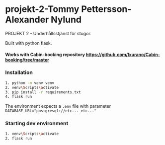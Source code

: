 # projekt-2-Tommy Pettersson- Alexander Nylund
PROJEKT 2 - Underhållsstjänst för stugor. 

Built with python flask.
#### Works with Cabin-booking repository https://github.com/Ixurano/Cabin-booking/tree/master
### Installation
```bash
1. python -m venv venv 
2. venv\Scripts\activate
3. pip install -r requirements.txt
4. flask run
```
The environment expects a `.env` file with parameter `DATABASE_URL="postgresql://etc... etc..."`

### Starting dev environment 
```bash
1. venv\Scripts\activate
2. flask run
```

